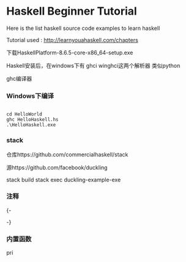 # Haskell Beginner Tutorial


Here is the list haskell source code examples to learn haskell

Tutorial used : http://learnyouahaskell.com/chapters

下载HaskellPlatform-8.6.5-core-x86_64-setup.exe

Haskell安装后，在windows下有
ghci
winghci这两个解析器
类似python

ghc编译器

### Windows下编译

```shell

cd HelloWorld
ghc HelloHaskell.hs
.\HelloHaskell.exe

```

### stack

仓库https://github.com/commercialhaskell/stack


源https://github.com/facebook/duckling


stack build
stack exec duckling-example-exe


### 注释

{-

-}

### 内置函数

pri